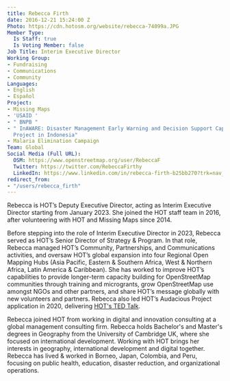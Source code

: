 ```yaml
---
title: Rebecca Firth
date: 2016-12-21 15:24:00 Z
Photo: https://cdn.hotosm.org/website/rebecca-74099a.JPG
Member Type:
  Is Staff: true
  Is Voting Member: false
Job Title: Interim Executive Director
Working Group:
- Fundraising
- Communications
- Community
Languages:
- English
- Español
Project:
- Missing Maps
- 'USAID '
- " BNPB "
- " InAWARE: Disaster Management Early Warning and Decision Support Capacity Enhancement
  Project in Indonesia"
- Malaria Elimination Campaign
Team: Global
Social Media (Full URL):
  OSM: https://www.openstreetmap.org/user/RebeccaF
  Twitter: https://twitter.com/RebeccaFirthy
  LinkedIn: https://www.linkedin.com/in/rebecca-firth-b25bb270?trk=nav_responsive_tab_profile_pic
redirect_from:
- "/users/rebecca_firth"
---
```


Rebecca is HOT’s Deputy Executive Director, acting as Interim Executive Director starting from January 2023. She joined the HOT staff team in 2016, after volunteering with HOT and Missing Maps since 2014.

Before stepping into the role of Interim Executive Director in 2023, Rebecca served as HOT’s Senior Director of Strategy & Program. In that role, Rebecca managed HOT’s Community, Partnerships, and Communications activities, and oversaw HOT’s global expansion into four Regional Open Mapping Hubs (Asia Pacific, Eastern & Southern Africa, West & Northern Africa, Latin America & Caribbean). She has worked to improve HOT’s capabilities to provide longer-term capacity building for OpenStreetMap communities through training and microgrants, grow OpenStreetMap use amongst NGOs and other partners, and share HOT’s message globally with new volunteers and partners. Rebecca also led HOT’s Audacious Project application in 2020, delivering [HOT's TED Talk](https://www.ted.com/talks/rebecca_firth_can_we_call_it_a_world_map_if_it_s_missing_a_billion_people?language=en).

Rebecca joined HOT from working in digital and innovation consulting at a global management consulting firm. Rebecca holds Bachelor's and Master's degrees in Geography from the University of Cambridge UK, where she focused on international development. Working with HOT brings her interests in geography, international development and digital together. Rebecca has lived & worked in Borneo, Japan, Colombia, and Peru, focusing on public health, education, disaster reduction, and organizational operations.